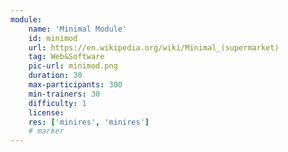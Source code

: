 ```yaml
---
module:
    name: 'Minimal Module'
    id: minimod
    url: https://en.wikipedia.org/wiki/Minimal_(supermarket)
    tag: Web&Software
    pic-url: minimod.png
    duration: 30
    max-participants: 300
    min-trainers: 30
    difficulty: 1
    license: 
    res: ['minires', 'minires']
    # marker
---    
```

